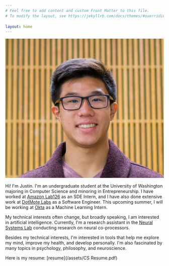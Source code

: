 ```yaml
---
# Feel free to add content and custom Front Matter to this file.
# To modify the layout, see https://jekyllrb.com/docs/themes/#overriding-theme-defaults

layout: home
---
```


<link rel="stylesheet" href="/css/styles.css">
<img class="justin_face" src="/assets/christopher_justin_ong.JPG"/>

Hi! I'm Justin. I'm an undergraduate student at the University of Washington majoring in Computer Science and minoring in Entrepreneurship. I have worked at [Amazon Lab126](https://amazon.jobs/en/teams/lab126/) as an SDE Intern, and I have also done extensive work at [DotMote Labs](https://dotmotelabs.com/) as a Software Engineer. This upcoming summer, I will be working at [Okta](https://www.okta.com/) as a Machine Learning Intern.

My technical interests often change, but broadly speaking, I am interested in artificial intelligence. Currently, I'm a research assistant in the [Neural Systems Lab](https://neural.cs.washington.edu/) conducting research on neural co-processors. 

Besides my technical interests, I'm interested in tools that help me explore my mind, improve my health, and develop personally. I'm also fascinated by many topics in psychology, philosophy, and neuroscience.

Here is my resume: [resume](/assets/CS Resume.pdf)